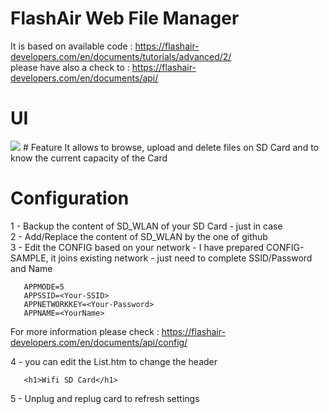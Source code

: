 # FlashAir Web File Manager
It is based on available code :  https://flashair-developers.com/en/documents/tutorials/advanced/2/     
please have also a check to : https://flashair-developers.com/en/documents/api/

# UI
<img src='https://github.com/luc-github/Flashair-FM/blob/master/Images/UI.jpg?raw=true' />
# Feature
It allows to browse, upload and delete files on SD Card and to know the current capacity of the Card

# Configuration
1 - Backup the content of SD_WLAN of your SD Card - just in case   
2 - Add/Replace the content of SD_WLAN by the one of github   
3 - Edit the CONFIG based on your network - I have prepared CONFIG-SAMPLE, it joins existing network - just need to complete SSID/Password and Name    
```
   APPMODE=5   
   APPSSID=<Your-SSID>   
   APPNETWORKKEY=<Your-Password>   
   APPNAME=<YourName>  
```
For more information please check : https://flashair-developers.com/en/documents/api/config/

4 - you can edit the List.htm to change the header
```
   <h1>Wifi SD Card</h1>
```
 
5 - Unplug and replug card to refresh settings
